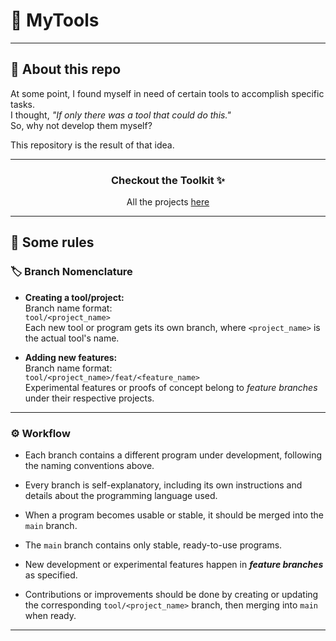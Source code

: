 # 🚀 MyTools

---

## 📖 About this repo

At some point, I found myself in need of certain tools to accomplish specific tasks.  
I thought, _"If only there was a tool that could do this."_  
So, why not develop them myself?

This repository is the result of that idea.

---

<h3 align="center"> Checkout the Toolkit ✨ </h3>
<p align="center"> All the projects <a href="TOOLKIT.md">here</a></p>

---

## 📜 Some rules

### 🏷️ Branch Nomenclature

- **Creating a tool/project:**  
  Branch name format:  
  `tool/<project_name>`  
  Each new tool or program gets its own branch, where `<project_name>` is the actual tool's name.

- **Adding new features:**  
  Branch name format:  
  `tool/<project_name>/feat/<feature_name>`  
  Experimental features or proofs of concept belong to _feature branches_ under their respective projects.

---

### ⚙️ Workflow

- Each branch contains a different program under development, following the naming conventions above.

- Every branch is self-explanatory, including its own instructions and details about the programming language used.

- When a program becomes usable or stable, it should be merged into the `main` branch.

- The `main` branch contains only stable, ready-to-use programs.

- New development or experimental features happen in _**feature branches**_ as specified.

- Contributions or improvements should be done by creating or updating the corresponding `tool/<project_name>` branch, then merging into `main` when ready.

---
